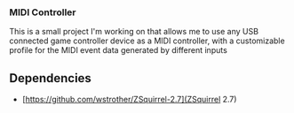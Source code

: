 ### MIDI Controller

This is a small project I'm working on that allows me to use any USB connected game controller device as a MIDI controller, with a customizable profile for the MIDI event data generated by different inputs

## Dependencies

* [https://github.com/wstrother/ZSquirrel-2.7](ZSquirrel 2.7)
